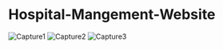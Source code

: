 # Hospital-Mangement-Website
![Capture1](https://user-images.githubusercontent.com/115413348/203625098-f552374a-b7a3-4c0e-822f-486122e3b20b.JPG)
![Capture2](https://user-images.githubusercontent.com/115413348/203625112-72ccbb0e-ab37-44ad-93ca-9c7140080777.JPG)
![Capture3](https://user-images.githubusercontent.com/115413348/203625125-aad5cd1f-633b-4514-8886-249d78a966ed.JPG)

